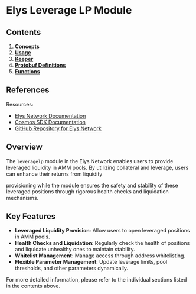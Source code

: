 # Elys Leverage LP Module

## Contents

1. **[Concepts](01_concepts.md)**
2. **[Usage](02_usage.md)**
3. **[Keeper](03_keeper.md)**
4. **[Protobuf Definitions](04_protobuf_definitions.md)**
5. **[Functions](05_functions.md)**

## References

Resources:

- [Elys Network Documentation](https://docs.elys.network)
- [Cosmos SDK Documentation](https://docs.cosmos.network)
- [GitHub Repository for Elys Network](https://github.com/elys-network/elys)

## Overview

The `leveragelp` module in the Elys Network enables users to provide leveraged liquidity in AMM pools. By utilizing collateral and leverage, users can enhance their returns from liquidity

provisioning while the module ensures the safety and stability of these leveraged positions through rigorous health checks and liquidation mechanisms.

## Key Features

- **Leveraged Liquidity Provision**: Allow users to open leveraged positions in AMM pools.
- **Health Checks and Liquidation**: Regularly check the health of positions and liquidate unhealthy ones to maintain stability.
- **Whitelist Management**: Manage access through address whitelisting.
- **Flexible Parameter Management**: Update leverage limits, pool thresholds, and other parameters dynamically.

For more detailed information, please refer to the individual sections listed in the contents above.
